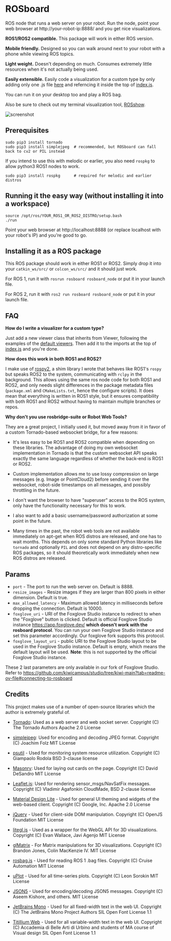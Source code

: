 # ROSboard 

ROS node that runs a web server on your robot.
Run the node, point your web browser at http://your-robot-ip:8888/ and you get nice visualizations.

**ROS1/ROS2 compatible.** This package will work in either ROS version.

**Mobile friendly.** Designed so you can walk around next to your robot with a phone while viewing ROS topics.

**Light weight.** Doesn't depending on much. Consumes extremely little resources when it's not actually being used.

**Easily extensible.** Easily code a visualization for a custom type by only adding only one .js file [here](https://github.com/dheera/rosboard/tree/main/rosboard/html/js/viewers) and referncing it inside the top of [index.js](https://github.com/dheera/rosboard/blob/main/rosboard/html/js/index.js).

You can run it on your desktop too and play a ROS bag.

Also be sure to check out my terminal visualization tool, [ROSshow](https://github.com/dheera/rosshow/).

![screenshot](/screenshots/screenshot5.jpg?raw=true "screenshot")

## Prerequisites

```
sudo pip3 install tornado
sudo pip3 install simplejpeg  # recommended, but ROSboard can fall back to cv2 or PIL instead
```

If you intend to use this with melodic or earlier, you also need `rospkg` to allow python3 ROS1 nodes to work.
```
sudo pip3 install rospkg      # required for melodic and earlier distros
```

## Running it the easy way (without installing it into a workspace)

```
source /opt/ros/YOUR_ROS1_OR_ROS2_DISTRO/setup.bash
./run
```

Point your web browser at http://localhost:8888 (or replace localhost with your robot's IP) and you're good to go.

## Installing it as a ROS package

This ROS package should work in either ROS1 or ROS2. Simply drop it into your `catkin_ws/src/` or `colcon_ws/src/` and it should just work.

For ROS 1, run it with `rosrun rosboard rosboard_node` or put it in your launch file.

For ROS 2, run it with `ros2 run rosboard rosboard_node` or put it in your launch file.

## FAQ

**How do I write a visualizer for a custom type?**

Just add a new viewer class that inherits from Viewer, following the examples of the [default viewers](https://github.com/dheera/rosboard/tree/master/rosboard/html/js/viewers). Then add it to the imports at the top of [index.js](https://github.com/dheera/rosboard/blob/master/rosboard/html/js/index.js) and you're done.

**How does this work in both ROS1 and ROS2?**

I make use of [rospy2](https://github.com/dheera/rospy2), a shim library I wrote that behaves like ROS1's `rospy` but speaks ROS2 to the system, communicating with `rclpy` in the background. This allows using the same ros node code for both ROS1 and ROS2, and only needs slight differences in the package metadata files (`package.xml` and `CMakeLists.txt`, hence the configure scripts). It does mean that everything is written in ROS1 style, but it ensures compatibility with both ROS1 and ROS2 without having to maintain multiple branches or repos.

**Why don't you use rosbridge-suite or Robot Web Tools?**

They are a great project, I initially used it, but moved away from it in favor of a custom Tornado-based websocket bridge, for a few reasons:

* It's less easy to be ROS1 and ROS2 compatible when depending on these libraries. The advantage of doing my own websocket implementation in Tornado is that the custom websocket API speaks exactly the same language regardless of whether the back-end is ROS1 or ROS2.

* Custom implementation allows me to use lossy compression on large messages (e.g. Image or PointCloud2) before sending it over the websocket, robot-side timestamps on all messages, and possibly throttling in the future.

* I don't want the browser to have "superuser" access to the ROS system, only have the functionality necessary for this to work.

* I also want to add a basic username/password authorization at some point in the future.

* Many times in the past, the robot web tools are not available immediately on apt-get when ROS distros are released, and one has to wait months. This depends on only some standard Python libraries like `tornado` and optionally `PIL` and does not depend on any distro-specific ROS packages, so it should theoretically work immediately when new ROS distros are released.

## Params

* `port` - The port to run the web server on. Default is 8888.
* `resize_images` - Resize images if they are larger than 800 pixels in either dimension. Default is true.
* `max_allowed_latency` - Maximum allowed latency in milliseconds before dropping the connection. Default is 10000.
* `foxglove_uri` - URI of the Foxglove Studio instance to redirect to when the "Foxglove" button is clicked. Default is official Foxglove Studio instance https://app.foxglove.dev/ **which doesn't work with the rosboard protocol**. You can run your own Foxglove Studio instance and set this parameter accordingly. Our foxglove fork supports this protocol.
* `foxglove_layout_uri` - public URI to the Foxglove Studio layout to be used in the Foxglove Studio instance. Default is empty, which means the default layout will be used. **Note**: this is not supported by the official Foxglove Studio instance.

These 2 last parameters are only available in our fork of Foxglove Studio. Refer to https://github.com/kiwicampus/studio/tree/kiwi-main?tab=readme-ov-file#connecting-to-rosboard

## Credits

This project makes use of a number of open-source libraries which the author is extremely grateful of.

- [Tornado](https://www.tornadoweb.org/): Used as a web server and web socket server.
  Copyright (C) The Tornado Authors
  Apache 2.0 License

- [simplejpeg](https://gitlab.com/jfolz/simplejpeg): Used for encoding and decoding JPEG format.
  Copyright (C) Joachim Folz
  MIT License

- [psutil](https://github.com/giampaolo/psutil) - Used for monitoring system resource utilization.
  Copyright (C) Giampaolo Rodola
  BSD 3-clause license
 
- [Masonry](https://masonry.desandro.com/): Used for laying out cards on the page.
  Copyright (C) David DeSandro
  MIT License
 
- [Leaflet.js](https://github.com/Leaflet/Leaflet): Used for rendering sensor_msgs/NavSatFix messages.
  Copyright (C) Vladimir Agafonkin
  CloudMade, BSD 2-clause license

- [Material Design Lite](https://getmdl.io/) - Used for general UI theming and widgets of the web-based client.
  Copyright (C) Google, Inc.
  Apache 2.0 License

- [jQuery](https://jquery.com/) - Used for client-side DOM manipulation.
  Copyright (C) OpenJS Foundation
  MIT License

- [litegl.js](https://github.com/jagenjo/litegl.js?files=1) - Used as a wrapper for the WebGL API for 3D visualizations.
  Copyright (C) Evan Wallace, Javi Agenjo
  MIT License

- [glMatrix](https://github.com/toji/gl-matrix) - For Matrix manipulations for 3D visualizations.
  Copyright (C) Brandon Jones, Colin MacKenzie IV.
  MIT License

- [rosbag.js](https://github.com/cruise-automation/rosbag.js/) - Used for reading ROS 1 .bag files.
  Copyright (C) Cruise Automation
  MIT License

- [uPlot](https://github.com/leeoniya/uPlot) - Used for all time-series plots.
  Copyright (C) Leon Sorokin
  MIT License

- [JSON5](https://github.com/json5/json5) - Used for encoding/decoding JSON5 messages.
  Copyright (C) Aseem Kishore, and others.
  MIT License

- [JetBrains Mono](https://github.com/JetBrains/JetBrainsMono) - Used for all fixed-width text in the web UI.
  Copyright (C) The JetBrains Mono Project Authors
  SIL Open Font License 1.1

- [Titillium Web](https://fonts.google.com/specimen/Titillium+Web) - Used for all variable-width text in the web UI.
  Copyright (C) Accademia di Belle Arti di Urbino and students of MA course of Visual design
  SIL Open Font License 1.1
